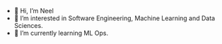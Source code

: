 - 👋 Hi, I’m Neel
- 👀 I’m interested in Software Engineering, Machine Learning and Data Sciences.
- 🌱 I’m currently learning ML Ops.
